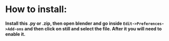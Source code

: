 # How to install:
**Install this .py or .zip, then open blender and go inside `Edit->Preferences->Add-ons` and then click on still and select the file. After it you will need to enable it.**
